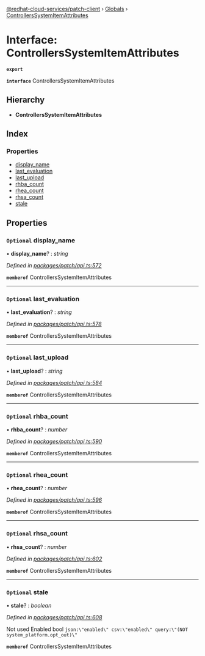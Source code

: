 [@redhat-cloud-services/patch-client](../README.md) › [Globals](../globals.md) › [ControllersSystemItemAttributes](controllerssystemitemattributes.md)

# Interface: ControllersSystemItemAttributes

**`export`** 

**`interface`** ControllersSystemItemAttributes

## Hierarchy

* **ControllersSystemItemAttributes**

## Index

### Properties

* [display_name](controllerssystemitemattributes.md#optional-display_name)
* [last_evaluation](controllerssystemitemattributes.md#optional-last_evaluation)
* [last_upload](controllerssystemitemattributes.md#optional-last_upload)
* [rhba_count](controllerssystemitemattributes.md#optional-rhba_count)
* [rhea_count](controllerssystemitemattributes.md#optional-rhea_count)
* [rhsa_count](controllerssystemitemattributes.md#optional-rhsa_count)
* [stale](controllerssystemitemattributes.md#optional-stale)

## Properties

### `Optional` display_name

• **display_name**? : *string*

*Defined in [packages/patch/api.ts:572](https://github.com/Hyperkid123/javascript-clients/blob/064feea/packages/patch/api.ts#L572)*

**`memberof`** ControllersSystemItemAttributes

___

### `Optional` last_evaluation

• **last_evaluation**? : *string*

*Defined in [packages/patch/api.ts:578](https://github.com/Hyperkid123/javascript-clients/blob/064feea/packages/patch/api.ts#L578)*

**`memberof`** ControllersSystemItemAttributes

___

### `Optional` last_upload

• **last_upload**? : *string*

*Defined in [packages/patch/api.ts:584](https://github.com/Hyperkid123/javascript-clients/blob/064feea/packages/patch/api.ts#L584)*

**`memberof`** ControllersSystemItemAttributes

___

### `Optional` rhba_count

• **rhba_count**? : *number*

*Defined in [packages/patch/api.ts:590](https://github.com/Hyperkid123/javascript-clients/blob/064feea/packages/patch/api.ts#L590)*

**`memberof`** ControllersSystemItemAttributes

___

### `Optional` rhea_count

• **rhea_count**? : *number*

*Defined in [packages/patch/api.ts:596](https://github.com/Hyperkid123/javascript-clients/blob/064feea/packages/patch/api.ts#L596)*

**`memberof`** ControllersSystemItemAttributes

___

### `Optional` rhsa_count

• **rhsa_count**? : *number*

*Defined in [packages/patch/api.ts:602](https://github.com/Hyperkid123/javascript-clients/blob/064feea/packages/patch/api.ts#L602)*

**`memberof`** ControllersSystemItemAttributes

___

### `Optional` stale

• **stale**? : *boolean*

*Defined in [packages/patch/api.ts:608](https://github.com/Hyperkid123/javascript-clients/blob/064feea/packages/patch/api.ts#L608)*

Not used Enabled        bool       `json:\"enabled\" csv:\"enabled\" query:\"(NOT system_platform.opt_out)\"`

**`memberof`** ControllersSystemItemAttributes
